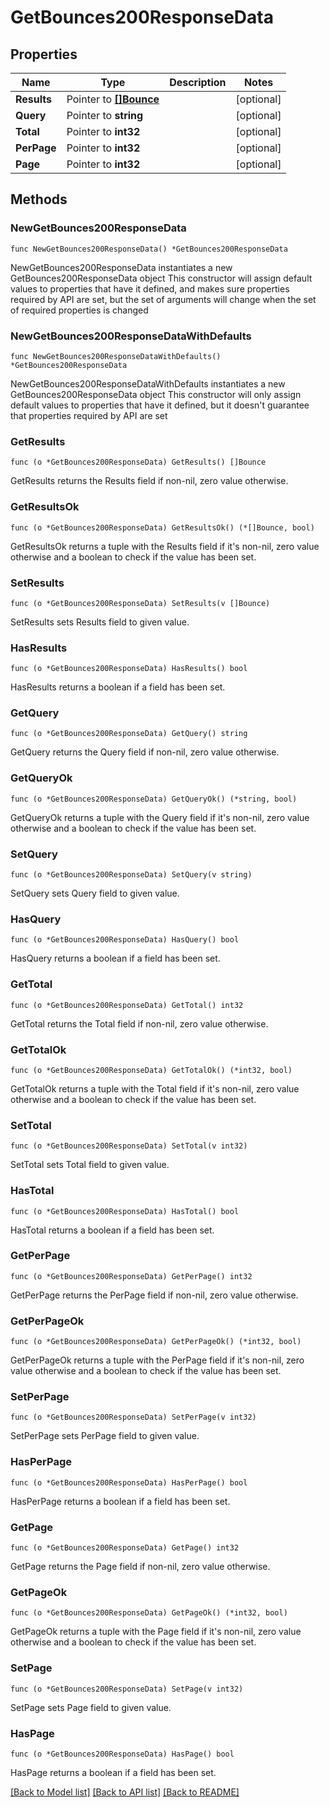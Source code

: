 # GetBounces200ResponseData

## Properties

Name | Type | Description | Notes
------------ | ------------- | ------------- | -------------
**Results** | Pointer to [**[]Bounce**](Bounce.md) |  | [optional] 
**Query** | Pointer to **string** |  | [optional] 
**Total** | Pointer to **int32** |  | [optional] 
**PerPage** | Pointer to **int32** |  | [optional] 
**Page** | Pointer to **int32** |  | [optional] 

## Methods

### NewGetBounces200ResponseData

`func NewGetBounces200ResponseData() *GetBounces200ResponseData`

NewGetBounces200ResponseData instantiates a new GetBounces200ResponseData object
This constructor will assign default values to properties that have it defined,
and makes sure properties required by API are set, but the set of arguments
will change when the set of required properties is changed

### NewGetBounces200ResponseDataWithDefaults

`func NewGetBounces200ResponseDataWithDefaults() *GetBounces200ResponseData`

NewGetBounces200ResponseDataWithDefaults instantiates a new GetBounces200ResponseData object
This constructor will only assign default values to properties that have it defined,
but it doesn't guarantee that properties required by API are set

### GetResults

`func (o *GetBounces200ResponseData) GetResults() []Bounce`

GetResults returns the Results field if non-nil, zero value otherwise.

### GetResultsOk

`func (o *GetBounces200ResponseData) GetResultsOk() (*[]Bounce, bool)`

GetResultsOk returns a tuple with the Results field if it's non-nil, zero value otherwise
and a boolean to check if the value has been set.

### SetResults

`func (o *GetBounces200ResponseData) SetResults(v []Bounce)`

SetResults sets Results field to given value.

### HasResults

`func (o *GetBounces200ResponseData) HasResults() bool`

HasResults returns a boolean if a field has been set.

### GetQuery

`func (o *GetBounces200ResponseData) GetQuery() string`

GetQuery returns the Query field if non-nil, zero value otherwise.

### GetQueryOk

`func (o *GetBounces200ResponseData) GetQueryOk() (*string, bool)`

GetQueryOk returns a tuple with the Query field if it's non-nil, zero value otherwise
and a boolean to check if the value has been set.

### SetQuery

`func (o *GetBounces200ResponseData) SetQuery(v string)`

SetQuery sets Query field to given value.

### HasQuery

`func (o *GetBounces200ResponseData) HasQuery() bool`

HasQuery returns a boolean if a field has been set.

### GetTotal

`func (o *GetBounces200ResponseData) GetTotal() int32`

GetTotal returns the Total field if non-nil, zero value otherwise.

### GetTotalOk

`func (o *GetBounces200ResponseData) GetTotalOk() (*int32, bool)`

GetTotalOk returns a tuple with the Total field if it's non-nil, zero value otherwise
and a boolean to check if the value has been set.

### SetTotal

`func (o *GetBounces200ResponseData) SetTotal(v int32)`

SetTotal sets Total field to given value.

### HasTotal

`func (o *GetBounces200ResponseData) HasTotal() bool`

HasTotal returns a boolean if a field has been set.

### GetPerPage

`func (o *GetBounces200ResponseData) GetPerPage() int32`

GetPerPage returns the PerPage field if non-nil, zero value otherwise.

### GetPerPageOk

`func (o *GetBounces200ResponseData) GetPerPageOk() (*int32, bool)`

GetPerPageOk returns a tuple with the PerPage field if it's non-nil, zero value otherwise
and a boolean to check if the value has been set.

### SetPerPage

`func (o *GetBounces200ResponseData) SetPerPage(v int32)`

SetPerPage sets PerPage field to given value.

### HasPerPage

`func (o *GetBounces200ResponseData) HasPerPage() bool`

HasPerPage returns a boolean if a field has been set.

### GetPage

`func (o *GetBounces200ResponseData) GetPage() int32`

GetPage returns the Page field if non-nil, zero value otherwise.

### GetPageOk

`func (o *GetBounces200ResponseData) GetPageOk() (*int32, bool)`

GetPageOk returns a tuple with the Page field if it's non-nil, zero value otherwise
and a boolean to check if the value has been set.

### SetPage

`func (o *GetBounces200ResponseData) SetPage(v int32)`

SetPage sets Page field to given value.

### HasPage

`func (o *GetBounces200ResponseData) HasPage() bool`

HasPage returns a boolean if a field has been set.


[[Back to Model list]](../README.md#documentation-for-models) [[Back to API list]](../README.md#documentation-for-api-endpoints) [[Back to README]](../README.md)


